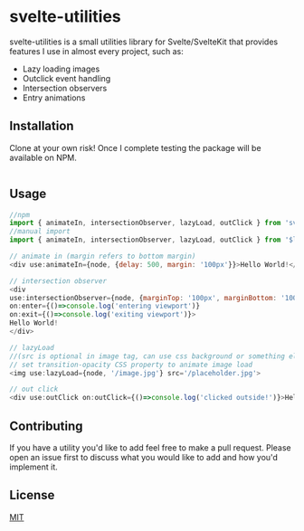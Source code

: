 # svelte-utilities

svelte-utilities is a small utilities library for Svelte/SvelteKit that provides features I use in almost every project, such as:

* Lazy loading images
* Outclick event handling
* Intersection observers
* Entry animations

## Installation

Clone at your own risk! Once I complete testing the package will be available on NPM.

```bash

```

## Usage

```javascript
//npm
import { animateIn, intersectionObserver, lazyLoad, outClick } from 'svelte-utilities'
//manual import
import { animateIn, intersectionObserver, lazyLoad, outClick } from '$lib/svelte-utilities'

// animate in (margin refers to bottom margin)
<div use:animateIn={node, {delay: 500, margin: '100px'}}>Hello World!</div>

// intersection observer
<div 
use:intersectionObserver={node, {marginTop: '100px', marginBottom: '100px', threshold: 0}}
on:enter={()=>console.log('entering viewport')}
on:exit={()=>console.log('exiting viewport')}>
Hello World!
</div>

// lazyLoad
//(src is optional in image tag, can use css background or something else as a placeholder)
// set transition-opacity CSS property to animate image load
<img use:lazyLoad={node, '/image.jpg'} src='/placeholder.jpg'>

// out click 
<div use:outClick on:outClick={()=>console.log('clicked outside!')}>Hello World!</div>
```

## Contributing
If you have a utility you'd like to add feel free to make a pull request. Please open an issue first to discuss what you would like to add and how you'd implement it.

## License
[MIT](https://choosealicense.com/licenses/mit/)